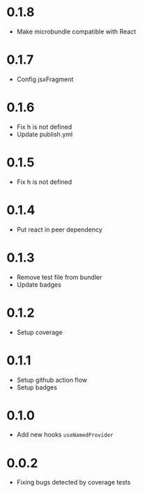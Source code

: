 # 0.1.8

- Make microbundle compatible with React

# 0.1.7

- Config jsxFragment

# 0.1.6

- Fix h is not defined
- Update publish.yml

# 0.1.5

- Fix h is not defined

# 0.1.4

- Put react in peer dependency

# 0.1.3

- Remove test file from bundler
- Update badges

# 0.1.2

- Setup coverage

# 0.1.1

- Setup github action flow
- Setup badges

# 0.1.0

- Add new hooks `useNamedProvider`

# 0.0.2

- Fixing bugs detected by coverage tests

